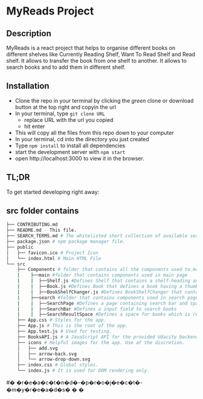 # MyReads Project


## Description

MyReads is a react project that helps to organise different books on different shelves like Currently Reading Shelf, Want To Read Shelf and Read shelf. It allows to transfer the book from one shelf to another. It allows to search books and to add them in different shelf.


## Installation
- Clone the repo in your terminal by clicking the _green_ clone or download button at the top right and copyin the url
- In your terminal, type ```git clone URL```
  - replace URL with the url you copied
  - hit enter
- This will copy all the files from this repo down to your computer
- In your terminal, cd into the directory you just created
- Type ```npm install``` to install all dependencies
- start the development server with `npm start`
- open http://localhost:3000 to view it in the browser.

## TL;DR

To get started developing right away:

## src folder contains

```bash
├── CONTRIBUTING.md
├── README.md - This file.
├── SEARCH_TERMS.md # The whitelisted short collection of available search terms for searching books related to that termm.
├── package.json # npm package manager file.
├── public
│   ├── favicon.ico # Project Icon
│   └── index.html # Main HTML File
└── src
    ├── Components # folder that contains all the components used to make the project except App Component
    |    ├──main #folder that contains components used in main page
    |    |  ├──Shelf.js #Defines Shelf that contains a shelf-heading and a list of books
    |    |  ├──Book.js #Defines Book that defines a book having a thumbnail, title and name of authors
    |    |  ├──BookShelfChanger.js #Defines BookShelfChanger that contains a list of options to move books from one folder to another or to none.
    |    ├──search #folder that contains components used in search page
    |    |  ├──SearchPage #Defines a page containing search bar and space for books
    |    |  ├──SearchBar #Defines a input field to search books
    |    |  ├──SearchResultSpace #Defines a space for books which is retrieved after searching is completed
    ├── App.css # Styles for the app.
    ├── App.js # This is the root of the app.
    ├── App.test.js # Used for testing.
    ├── BooksAPI.js # A JavaScript API for the provided Udacity backend. Instructions for the methods are below.
    ├── icons # Helpful images for the app. Use at the discretion.
    │   ├── add.svg
    │   ├── arrow-back.svg
    │   └── arrow-drop-down.svg
    ├── index.css # Global styles.
    └── index.js # It is used for DOM rendering only.
```


#� �r�e�a�c�t�n�d�-�p�r�o�j�e�c�t�-�m�y�r�e�a�d�s�
�
�
